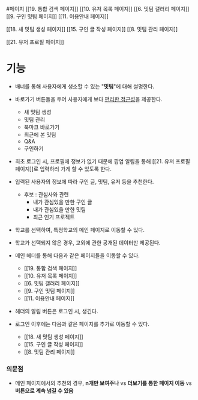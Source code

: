 #페이지 
[[19. 통합 검색 페이지]]
[[10. 유저 목록 페이지]]
[[6. 밋팀 갤러리 페이지]]
[[9. 구인 밋팀 페이지]]
[[11. 이용안내 페이지]]

[[18. 새 밋팀 생성 페이지]]
[[15. 구인 글 작성 페이지]]
[[8. 밋팀 관리 페이지]]

[[21. 유저 프로필 페이지]]
# 기능
- 배너를 통해 사용자에게 생소할 수 있는 "**밋팀**"에 대해 설명한다.
- 바로가기 버튼들을 두어 사용자에게 보다 <U>편리한 접근성</U>을 제공한다.
	- 새 밋팀 생성
	- 밋팀 관리
	- 북마크 바로가기
	- 최근에 본 밋팀
	- Q&A
	- 구인하기
- 최초 로그인 시, 프로필에 정보가 없기 때문에 팝업 알림을 통해 [[21. 유저 프로필 페이지]]로 입력하러 가게 할 수 있도록 한다.
- 입력된 사용자의 정보에 따라 구인 글, 밋팀, 유저 등을 추천한다.
	- 후보 : 관심사와 관련
		- 내가 관심있을 만한 구인 글
		- 내가 관심있을 만한 밋팀
		- 최근 인기 프로젝트
- 학교를 선택하여, 특정학교의 메인 페이지로 이동할 수 있다.
- 학교가 선택되지 않은 경우, 교외에 관한 공개된 데이터만 제공된다.

- 메인 헤더를 통해 다음과 같은 페이지들을 이동할 수 있다.
	- [[19. 통합 검색 페이지]]
	- [[10. 유저 목록 페이지]]
	- [[6. 밋팀 갤러리 페이지]]
	- [[9. 구인 밋팀 페이지]]
	- [[11. 이용안내 페이지]]
- 헤더의 알림 버튼은 로그인 시, 생긴다.
- 로그인 이후에는 다음과 같은 페이지를 추가로 이동할 수 있다.
	- [[18. 새 밋팀 생성 페이지]]
	- [[15. 구인 글 작성 페이지]]
	- [[8. 밋팀 관리 페이지]]
	
### 의문점
- 메인 페이지에서의 추천의 경우,
	  **n개만 보여주나** vs **더보기를 통한 페이지 이동** vs **버튼으로 계속 넘길 수 있음**
